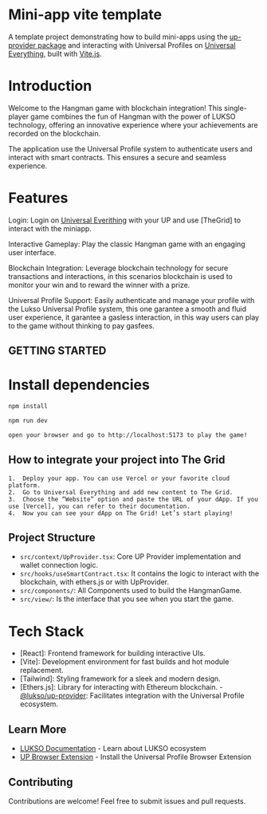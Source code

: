 # Mini-app vite template

A template project demonstrating how to build mini-apps using the [up-provider package](https://github.com/lukso-network/tools-up-provider) and interacting with Universal Profiles on [Universal Everything](https://universaleverything.io), built with [Vite.js](https://vite.dev).

# Introduction

Welcome to the Hangman game with blockchain integration! This single-player game combines the fun of Hangman with the power of LUKSO technology, offering an innovative experience where your achievements are recorded on the blockchain.

The application use the Universal Profile system to authenticate users and interact with smart contracts. This ensures a secure and seamless experience.

# Features

Login: Login on [Universal Everithing](https://universaleverything.io) with your UP and use [TheGrid] to interact with the miniapp.

Interactive Gameplay: Play the classic Hangman game with an engaging user interface.

Blockchain Integration: Leverage blockchain technology for secure transactions and interactions, in this scenarios blockchain is used to monitor your win and to reward the winner with a prize.

Universal Profile Support: Easily authenticate and manage your profile with the Lukso Universal Profile system, this one garantee a smooth and fluid user experience, it garantee a gasless interaction, in this way users can play to the game without thinking to pay gasfees.

## GETTING STARTED

# Install dependencies

```bash
npm install

npm run dev

open your browser and go to http://localhost:5173 to play the game!
```

## How to integrate your project into The Grid

    1.	Deploy your app. You can use Vercel or your favorite cloud platform.
    2.	Go to Universal Everything and add new content to The Grid.
    3.	Choose the “Website” option and paste the URL of your dApp. If you use [Vercel], you can refer to their documentation.
    4.	Now you can see your dApp on The Grid! Let’s start playing!

## Project Structure

- `src/context/UpProvider.tsx`: Core UP Provider implementation and wallet connection logic.
- `src/hooks/useSmartContract.tsx`: It contains the logic to interact with the blockchain, with ethers.js or with UpProvider.
- `src/components/`: All Components used to build the HangmanGame.
- `src/view/`: Is the interface that you see when you start the game.

# Tech Stack

- [React]: Frontend framework for building interactive UIs.
- [Vite]: Development environment for fast builds and hot module replacement.
- [Tailwind]: Styling framework for a sleek and modern design.
- [Ethers.js]: Library for interacting with Ethereum blockchain. -[@lukso/up-provider](https://github.com/lukso-network/tools-up-provider/tree/main): Facilitates integration with the Universal Profile ecosystem.

## Learn More

- [LUKSO Documentation](https://docs.lukso.tech/) - Learn about LUKSO ecosystem
- [UP Browser Extension](https://docs.lukso.tech/guides/browser-extension/install) - Install the Universal Profile Browser Extension

## Contributing

Contributions are welcome! Feel free to submit issues and pull requests.

